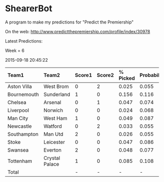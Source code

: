 # ShearerBot
A program to make my predictions for "Predict the Premiership"

On the web: http://www.predictthepremiership.com/profile/index/30978

Latest Predictions:

Week = 6

2015-09-18 20:45:22
<sub>


|Team1       |Team2          |Score1 |Score2 |% Picked |Probability |Expected |SD    |n    |
|:-----------|:--------------|:------|:------|:--------|:-----------|:--------|:-----|:----|
|Aston Villa |West Brom      |0      |2      |0.025    |0.055       |1.11     |1.906 |3556 |
|Bournemouth |Sunderland     |1      |0      |0.156    |0.116       |0.781    |0.931 |3554 |
|Chelsea     |Arsenal        |0      |1      |0.047    |0.074       |0.615    |1.307 |3560 |
|Liverpool   |Norwich        |0      |0      |0.024    |0.068       |0.977    |1.968 |3537 |
|Man City    |West Ham       |1      |0      |0.049    |0.087       |1.108    |1.275 |3555 |
|Newcastle   |Watford        |0      |2      |0.033    |0.055       |1.194    |1.919 |3553 |
|Southampton |Man Utd        |2      |0      |0.026    |0.055       |1.155    |1.913 |3537 |
|Stoke       |Leicester      |0      |0      |0.047    |0.086       |0.623    |1.399 |3548 |
|Swansea     |Everton        |2      |0      |0.048    |0.077       |0.715    |1.319 |3549 |
|Tottenham   |Crystal Palace |1      |0      |0.085    |0.108       |0.71     |0.925 |3537 |
|Total       |               |-      |-      |-        |-           |8.988    |4.86  |3560 |

</sub>